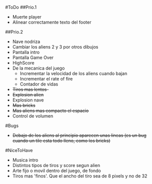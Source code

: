 #ToDo
##Prio.1
- Muerte player
- Alinear correctamente texto del footer


##Prio.2
- Nave nodriza
- Cambiar los aliens 2 y 3 por otros dibujos
- Pantalla intro
- Pantalla Game Over
- HighScore
- De la mecanica del juego
  - Incrementar la velocidad de los aliens cuando bajan
  - Incrementar el rate of fire
  - Contador de vidas
- ~~Tiros mas lentos-~~
- ~~Explosion alien~~
- Explosion nave
- ~~Mas bricks~~
- ~~Mas aliens mas compacto el espacio~~
- Control de volumen

#Bugs
- ~~Debajo de los aliens al principio aparecen unas lineas (es un bug cuando un tile esta todo lleno, como los bricks)~~

#NiceToHave
- Musica intro
- Distintos tipos de tiros y score segun alien
- Arte fijo o movil dentro del juego, de fondo
- Tiros mas 'finos'. Que el ancho del tiro sea de 8 pixels y no de 32